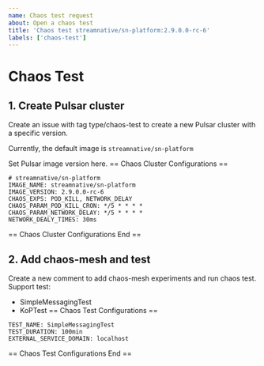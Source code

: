 ```yaml
---
name: Chaos test request
about: Open a chaos test
title: 'Chaos test streamnative/sn-platform:2.9.0.0-rc-6'
labels: ['chaos-test']
---
```


# Chaos Test

## 1. Create Pulsar cluster

Create an issue with tag type/chaos-test to create a new Pulsar cluster with a specific version.

Currently, the default image is `streamnative/sn-platform`

Set Pulsar image version here.
== Chaos Cluster Configurations ==
```
# streamnative/sn-platform
IMAGE_NAME: streamnative/sn-platform
IMAGE_VERSION: 2.9.0.0-rc-6
CHAOS_EXPS: POD_KILL, NETWORK_DELAY
CHAOS_PARAM_POD_KILL_CRON: */5 * * * *
CHAOS_PARAM_NETWORK_DELAY: */5 * * * *
NETWORK_DEALY_TIMES: 30ms
```
== Chaos Cluster Configurations End ==

## 2. Add chaos-mesh and test

Create a new comment to add chaos-mesh experiments and run chaos test.
Support test:
- SimpleMessagingTest
- KoPTest
== Chaos Test Configurations ==
```
TEST_NAME: SimpleMessagingTest
TEST_DURATION: 100min
EXTERNAL_SERVICE_DOMAIN: localhost
```
== Chaos Test Configurations End ==
